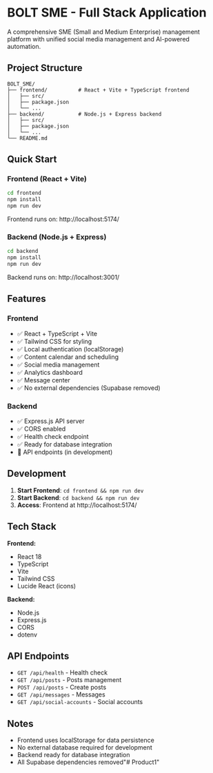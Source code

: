 # BOLT SME - Full Stack Application

A comprehensive SME (Small and Medium Enterprise) management platform with unified social media management and AI-powered automation.

## Project Structure

```
BOLT_SME/
├── frontend/          # React + Vite + TypeScript frontend
│   ├── src/
│   ├── package.json
│   └── ...
├── backend/           # Node.js + Express backend
│   ├── src/
│   ├── package.json
│   └── ...
└── README.md
```

## Quick Start

### Frontend (React + Vite)
```bash
cd frontend
npm install
npm run dev
```
Frontend runs on: http://localhost:5174/

### Backend (Node.js + Express)
```bash
cd backend
npm install
npm run dev
```
Backend runs on: http://localhost:3001/

## Features

### Frontend
- ✅ React + TypeScript + Vite
- ✅ Tailwind CSS for styling
- ✅ Local authentication (localStorage)
- ✅ Content calendar and scheduling
- ✅ Social media management
- ✅ Analytics dashboard
- ✅ Message center
- ✅ No external dependencies (Supabase removed)

### Backend
- ✅ Express.js API server
- ✅ CORS enabled
- ✅ Health check endpoint
- ✅ Ready for database integration
- 🔄 API endpoints (in development)

## Development

1. **Start Frontend**: `cd frontend && npm run dev`
2. **Start Backend**: `cd backend && npm run dev`
3. **Access**: Frontend at http://localhost:5174/

## Tech Stack

**Frontend:**
- React 18
- TypeScript
- Vite
- Tailwind CSS
- Lucide React (icons)

**Backend:**
- Node.js
- Express.js
- CORS
- dotenv

## API Endpoints

- `GET /api/health` - Health check
- `GET /api/posts` - Posts management
- `POST /api/posts` - Create posts
- `GET /api/messages` - Messages
- `GET /api/social-accounts` - Social accounts

## Notes

- Frontend uses localStorage for data persistence
- No external database required for development
- Backend ready for database integration
- All Supabase dependencies removed"# Product1" 
